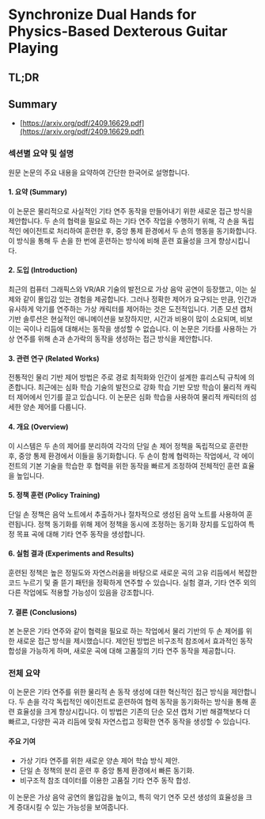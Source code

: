 # Synchronize Dual Hands for Physics-Based Dexterous Guitar Playing
## TL;DR
## Summary
- [https://arxiv.org/pdf/2409.16629.pdf](https://arxiv.org/pdf/2409.16629.pdf)

### **섹션별 요약 및 설명**
원문 논문의 주요 내용을 요약하여 간단한 한국어로 설명합니다.

#### **1. 요약 (Summary)**
이 논문은 물리적으로 사실적인 기타 연주 동작을 만들어내기 위한 새로운 접근 방식을 제안합니다. 두 손의 협력을 필요로 하는 기타 연주 작업을 수행하기 위해, 각 손을 독립적인 에이전트로 처리하여 훈련한 후, 중앙 통제 환경에서 두 손의 행동을 동기화합니다. 이 방식을 통해 두 손을 한 번에 훈련하는 방식에 비해 훈련 효율성을 크게 향상시킵니다.

#### **2. 도입 (Introduction)**
최근의 컴퓨터 그래픽스와 VR/AR 기술의 발전으로 가상 음악 공연이 등장했고, 이는 실제와 같이 몰입감 있는 경험을 제공합니다. 그러나 정확한 제어가 요구되는 만큼, 인간과 유사하게 악기를 연주하는 가상 캐릭터를 제어하는 것은 도전적입니다. 기존 모션 캡처 기반 솔루션은 현실적인 애니메이션을 보장하지만, 시간과 비용이 많이 소요되며, 비보이는 곡이나 리듬에 대해서는 동작을 생성할 수 없습니다. 이 논문은 기타를 사용하는 가상 연주를 위해 손과 손가락의 동작을 생성하는 접근 방식을 제안합니다.

#### **3. 관련 연구 (Related Works)**
전통적인 물리 기반 제어 방법은 주로 경로 최적화와 인간이 설계한 휴리스틱 규칙에 의존합니다. 최근에는 심화 학습 기술의 발전으로 강화 학습 기반 모방 학습이 물리적 캐릭터 제어에서 인기를 끌고 있습니다. 이 논문은 심화 학습을 사용하여 물리적 캐릭터의 섬세한 양손 제어를 다룹니다.

#### **4. 개요 (Overview)**
이 시스템은 두 손의 제어를 분리하여 각각의 단일 손 제어 정책을 독립적으로 훈련한 후, 중앙 통제 환경에서 이들을 동기화합니다. 두 손이 함께 협력하는 작업에서, 각 에이전트의 기본 기술을 학습한 후 협력을 위한 동작을 빠르게 조정하여 전체적인 훈련 효율을 높입니다.

#### **5. 정책 훈련 (Policy Training)**
단일 손 정책은 음악 노트에서 추출하거나 절차적으로 생성된 음악 노트를 사용하여 훈련됩니다. 정책 동기화를 위해 제어 정책을 동시에 조정하는 동기화 장치를 도입하여 특정 목표 곡에 대해 기타 연주 동작을 생성합니다.

#### **6. 실험 결과 (Experiments and Results)**
훈련된 정책은 높은 정밀도와 자연스러움을 바탕으로 새로운 곡의 고유 리듬에서 복잡한 코드 누르기 및 줄 뜯기 패턴을 정확하게 연주할 수 있습니다. 실험 결과, 기타 연주 외의 다른 작업에도 적용할 가능성이 있음을 강조합니다.

#### **7. 결론 (Conclusions)**
본 논문은 기타 연주와 같이 협력을 필요로 하는 작업에서 물리 기반의 두 손 제어를 위한 새로운 접근 방식을 제시했습니다. 제안된 방법은 비구조적 참조에서 효과적인 동작 합성을 가능하게 하며, 새로운 곡에 대해 고품질의 기타 연주 동작을 제공합니다.

### **전체 요약**
이 논문은 기타 연주를 위한 물리적 손 동작 생성에 대한 혁신적인 접근 방식을 제안합니다. 두 손을 각각 독립적인 에이전트로 훈련하여 협력 동작을 동기화하는 방식을 통해 훈련 효율성을 크게 향상시킵니다. 이 방법은 기존의 단순 모션 캡처 기반 해결책보다 더 빠르고, 다양한 곡과 리듬에 맞춰 자연스럽고 정확한 연주 동작을 생성할 수 있습니다.

#### **주요 기여**
- 가상 기타 연주를 위한 새로운 양손 제어 학습 방식 제안.
- 단일 손 정책의 분리 훈련 후 중앙 통제 환경에서 빠른 동기화.
- 비구조적 참조 데이터를 이용한 고품질 기타 연주 동작 합성.

이 논문은 가상 음악 공연의 몰입감을 높이고, 특히 악기 연주 모션 생성의 효율성을 크게 증대시킬 수 있는 가능성을 보여줍니다.